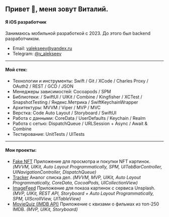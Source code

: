 ## Привет 👋, меня зовут Виталий.
#### Я iOS разработчик

Занимаюсь мобильной разработкой с 2023. До этого был backend разработчиком.

- Email: valekseev@yandex.ru
- Telegram: [@v_alekseev](https://t.me/v_alekseev)

---

#### Мой стек:
- Технологии и инструменты:  Swift / Git / XCode / Charles Proxy / OAuth2 / REST /  GCD / JSON
- Менеджеры зависимостей: Cocoapods / SPM
- Библиотеки:   / SwiftUI / UIKit  / Combine / Kingfisher / XCTest / SnapshotTesting / Яндекс.Метрика / SwiftKeychainWrapper
- Архитектуры: MVVM / Viper / MVP / MVC
- Верстка:   Code Auto Layout / Storyboard / SwiftUI
- Работа с данными:   CoreData / UserDefaults / Keychain / Realm
- Работа с сетью:   DispatchQueue / URLSession + Async / Await & Combine 
- Тестирование: UnitTests / UITests

---

#### Мои проекты:
- [Fake NFT](https://github.com/v-alekseev/iOS-FakeNFT-Application) Приложение для просмотра и покупки NFT картинок. *(MVVM, UIKit, Auto Layout Programmatically, SPM, UITabBarController, UINavigationController, DispatchQueue)*
- [Tracker](https://github.com/v-alekseev/Tracker) Аналог списка дел.  *(MVVM, MVP, UIKit, Auto Layout Programmatically, CoreData, CocoaPods, UICollectionView)*
- [ImageFeed](https://github.com/v-alekseev/ImageFeed) Приложение для показа картинок с сервиса Unsplash. *(MVP, UIKit, REST API, Storyboard + Auto Layout Programmatically, SPM, UIScrollView, UITableView)*
- [MovieQuiz (IMDB API)](https://github.com/v-alekseev/MovieQuiz-ios)  Приложение с квизами о фильмах из топ-250 IMDB. *(MVP, UIKit, Storyboard)*


